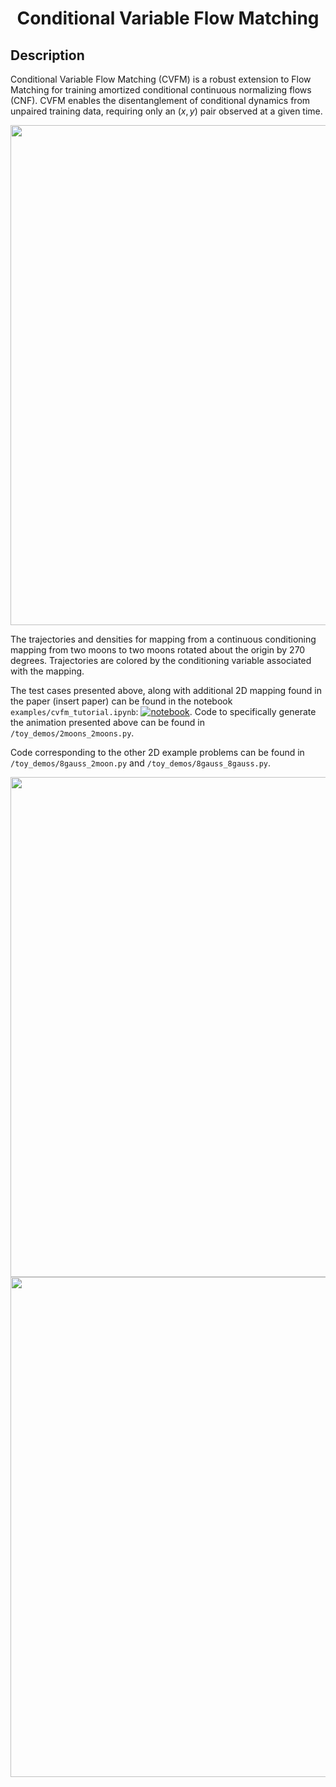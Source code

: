 <div align="center">

# Conditional Variable Flow Matching


</div>

## Description

Conditional Variable Flow Matching (CVFM) is a robust extension to Flow Matching for training amortized conditional continuous normalizing flows (CNF). CVFM enables the disentanglement of conditional dynamics from unpaired training data, requiring only an $(x,y)$ pair observed at a given time. 

<p align="center">
<img src="imgs/2-moons_to_2-moons.gif" width="800"/>
</p>

The trajectories and densities for mapping from a continuous conditioning mapping from two moons to two moons rotated about the origin by 270 degrees. Trajectories are colored by the conditioning variable associated with the mapping.

The test cases presented above, along with additional 2D mapping found in the paper (insert paper) can be found in the notebook `examples/cvfm_tutorial.ipynb`: [![notebook](https://img.shields.io/static/v1?label=Run%20in&message=Google%20Colab&color=orange&logo=Google%20Cloud)](https://colab.research.google.com/github/agenerale/conditional-variable-flow-matching/blob/main/examples/cvfm_tutorial.ipynb). Code to specifically generate the animation presented above can be found in `/toy_demos/2moons_2moons.py`. 

Code corresponding to the other 2D example problems can be found in `/toy_demos/8gauss_2moon.py` and `/toy_demos/8gauss_8gauss.py`.

<p align="center">
<img src="imgs/8gauss_to_8gauss.gif" width="800"/>
<img src="imgs/8gauss_to_2moons.gif" width="800"/>
</p>

